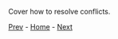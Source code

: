 Cover how to resolve conflicts.

[Prev](02-main-flow.md) - [Home](../README.md) - [Next](04-merges-and-rebases.md)
